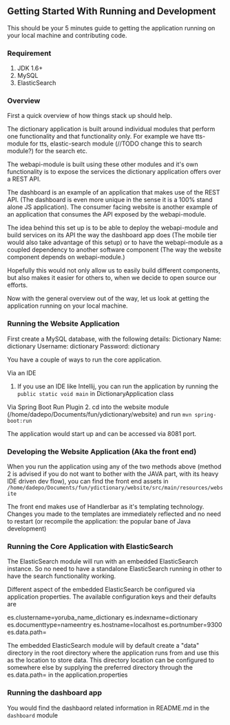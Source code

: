## Getting Started With Running and Development

This should be your 5 minutes guide to getting the application running on your local machine and contributing code.

### Requirement
1. JDK 1.6+
2. MySQL
3. ElasticSearch

### Overview

First a quick overview of how things stack up should help.

The dictionary application is built around individual modules that perform one functionality and that
functionality only. For example we have tts-module for tts, elastic-search module (//TODO change this to search module?)
for the search etc.

The webapi-module is built using these other modules and it's own functionality is to expose the services the dictionary
application offers over a REST API.

The dashboard is an example of an application that makes use of the REST API. (The dashboard is even more unique in the
sense it is a 100% stand alone JS application). The consumer facing website is another example of an application that
consumes the API exposed by the webapi-module.

The idea behind this set up is to be able to deploy the webapi-module and build services on its API the way the
dashboard app does (The mobile tier would also take advantage of this setup) or to have the webapi-module as a coupled
dependency to another software component (The way the website component depends on webapi-module.)

Hopefully this would not only allow us to easily build different components, but also makes it easier for others to, when
we decide to open source our efforts.

Now with the general overview out of the way, let us look at getting the application running on your local machine.

### Running the Website Application

First create a MySQL database, with the following details:
Dictionary Name: dictionary
Username: dictionary
Password: dictionary

You have a couple of ways to run the core application.

Via an IDE
1. If you use an IDE like Intellij, you can run the application by running the `public static void main` in DictionaryApplication class

Via Spring Boot Run Plugin
2. cd into the website module (/home/dadepo/Documents/fun/ydictionary/website) and run `mvn spring-boot:run`

The application would start up and can be accessed via 8081 port.


### Developing the Website Application (Aka the front end)

When you run the application using any of the two methods above (method 2 is advised if you do not want to bother with
the JAVA part, with its heavy IDE driven dev flow), you can find the front end assets in
`/home/dadepo/Documents/fun/ydictionary/website/src/main/resources/website`

The front end makes use of Handlerbar as it's templating technology. Changes you made to the templates are immediately
reflected and no need to restart (or recompile the application: the popular bane of Java development)

### Running the Core Application with ElasticSearch

The ElasticSearch module will run with an embedded ElasticSearch instance. So no need to have a standalone ElasticSearch
running in other to have the search functionality working.

Different aspect of the embedded ElasticSearch be configured via application properties. The available configuration keys
and their defaults are

es.clustername=yoruba_name_dictionary
es.indexname=dictionary
es.documenttype=nameentry
es.hostname=localhost
es.portnumber=9300
es.data.path=

The embedded ElasticSearch module will by default create a "data" directory in the root directory where the application 
runs from and use this as the location to store data. This directory location can be configured to somewhere else 
by supplying the preferred directory through the es.data.path= in the application.properties

### Running the dashboard app

You would find the dashbaord related information in README.md in the `dashboard` module


